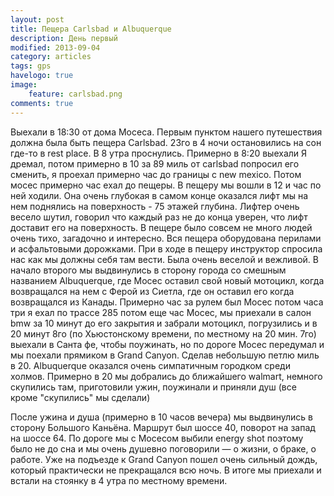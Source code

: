 ```yaml
---
layout: post
title: Пещера Carlsbad и Albuquerque
description: День первый
modified: 2013-09-04
category: articles
tags: gps
havelogo: true
image:
    feature: carlsbad.png
comments: true
---
```


Выехали в 18:30 от дома Мосеса. Первым пунктом нашего путешествия должна была
быть пещера Carlsbad. 23го в 4 ночи остановились на сон где-то в rest place. В
8 утра проснулись. Примерно в 8:20 выехали Я дремал, потом примерно в 10 за 89
миль от carlsbad попросил его сменить, я проехал примерно час до границы с new
mexico. Потом мосес примерно час ехал до пещеры. В пещеру мы вошли в 12 и час
по ней ходили. Она очень глубокая в самом конце оказался лифт мы на нем
поднялись на поверхность - 75 этажей глубина.  Лифтер очень весело шутил,
    говорил что каждый раз не до конца уверен, что лифт доставит его на
    поверхность. В пещере было совсем не много людей очень тихо, загадочно и
    интересно. Вся пещера оборудована перилами и асфальтовыми дорожками. При в
    ходе в пещеру инструктор спросила нас как мы должны себя там вести. Была
    очень веселой и вежливой.  В начало второго мы выдвинулись в сторону города
    со смешным названием Albuquerque, где Мосес оставил свой новый мотоцикл,
    когда возвращался на нем с Ферой из Сиетла, где он оставил его когда
    возвращался из Канады. Примерно час за рулем был Мосес потом часа три я
    ехал по трассе 285 потом еще час Мосес, мы приехали в салон bmw за 10 минут
    до его закрытия и забрали мотоцикл, погрузились и в 20 минут 8го (по
            Хьюстонскому времени, по местному на 20 мин. 7го) выехали в Санта
    фе,  чтобы поужинать, но по дороге Мосес передумал и мы поехали прямиком в
    Grand Canyon. Сделав небольшую петлю миль в 20. Albuquerque оказался очень
    симпатичным городком среди холмов.  Примерно в 20 мы добрались до
    ближайшего walmart, немного скупились там, приготовили ужин, поужинали и
    приняли душ (все кроме "скупились" мы сделали)

После ужина и душа (примерно в 10 часов вечера) мы выдвинулись в сторону
Большого Каньёна. Маршрут был шоссе 40, поворот на запад на шоссе 64. По дороге
мы с Мосесом выбили energy shot поэтому было не до сна и мы очень душевно
поговорили — о жизни, о браке, о работе. Уже на подъезде к Grand Canyon пошел
очень сильный дождь, который практически не прекращался всю ночь. В итоге мы
приехали и встали на стоянку в 4 утра по местному времени.
